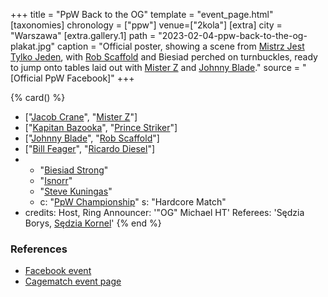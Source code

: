 +++
title = "PpW Back to the OG"
template = "event_page.html"
[taxonomies]
chronology = ["ppw"]
venue=["2kola"]
[extra]
city = "Warszawa"
[extra.gallery.1]
path = "2023-02-04-ppw-back-to-the-og-plakat.jpg"
caption = "Official poster, showing a scene from [Mistrz Jest Tylko Jeden](@/e/ppw/2022-03-12-ppw-mistrz-jest-tylko-jeden.md), with [Rob Scaffold](@/w/rob-scaffold.md) and Biesiad perched on turnbuckles, ready to jump onto tables laid out with [Mister Z](@/w/mister-z.md) and [Johnny Blade](@/w/johnny-blade.md)."
source = "[Official PpW Facebook]"
+++


{% card() %}
- ["[Jacob Crane](@/w/jacob-crane.md)", "[Mister Z](@/w/mister-z.md)"]
- ["[Kapitan Bazooka](@/w/kapitan-bazooka.md)", "[Prince Striker](@/w/royal-striker.md)"]
- ["[Johnny Blade](@/w/johnny-blade.md)", "[Rob Scaffold](@/w/rob-scaffold.md)"]
- ["[Bill Feager](@/w/feager.md)", "[Ricardo Diesel](@/w/ricardo-diesel.md)"]
- - "[Biesiad Strong](@/w/biesiad.md)"
  - "[Isnorr](@/w/isnorr.md)"
  - "[Steve Kuningas](@/w/steve-kuningas.md)"
  - c: "[PpW Championship](@/c/ppw-championship.md)"
    s: "Hardcore Match"
- credits:
    Host, Ring Announcer: '"OG" Michael HT'
    Referees: 'Sędzia Borys, [Sędzia Kornel](@/w/sedzia-kornel.md)'
{% end %}

### References

* [Facebook event](https://www.facebook.com/events/671650544511110/)
* [Cagematch event page](https://www.cagematch.net/?id=1&nr=388621)
